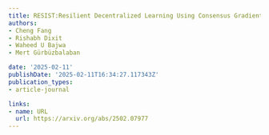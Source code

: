 ```yaml
---
title: RESIST:Resilient Decentralized Learning Using Consensus Gradient Descent
authors:
- Cheng Fang
- Rishabh Dixit
- Waheed U Bajwa
- Mert Gürbüzbalaban

date: '2025-02-11'
publishDate: '2025-02-11T16:34:27.117343Z'
publication_types:
- article-journal

links:
- name: URL
  url: https://arxiv.org/abs/2502.07977
---
```

